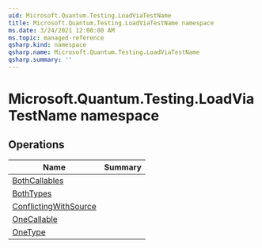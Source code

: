 ```yaml
---
uid: Microsoft.Quantum.Testing.LoadViaTestName
title: Microsoft.Quantum.Testing.LoadViaTestName namespace
ms.date: 3/24/2021 12:00:00 AM
ms.topic: managed-reference
qsharp.kind: namespace
qsharp.name: Microsoft.Quantum.Testing.LoadViaTestName
qsharp.summary: ''
---
```


# Microsoft.Quantum.Testing.LoadViaTestName namespace




<!-- summaries -->

## Operations

| Name | Summary |
|------|---------|
|[BothCallables](xref:Microsoft.Quantum.Testing.LoadViaTestName.BothCallables) |
|[BothTypes](xref:Microsoft.Quantum.Testing.LoadViaTestName.BothTypes) |
|[ConflictingWithSource](xref:Microsoft.Quantum.Testing.LoadViaTestName.ConflictingWithSource) |
|[OneCallable](xref:Microsoft.Quantum.Testing.LoadViaTestName.OneCallable) |
|[OneType](xref:Microsoft.Quantum.Testing.LoadViaTestName.OneType) |


<!-- /summaries -->
